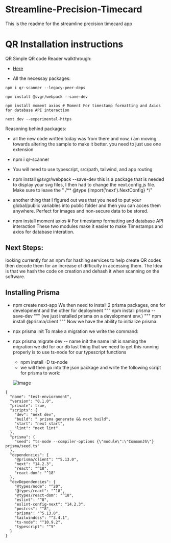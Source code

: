 # Streamline-Precision-Timecard

This is the readme for the streamline precision timecard app

# QR Installation instructions

QR Simple QR code Reader walkthrough: 
* [Here](https://medium.com/readytowork-org/implementing-a-qr-code-scanner-in-react-4c8f4e3c6f2e)

* All the necessay packages:
```
npm i qr-scanner --legacy-peer-deps

npm install @svgr/webpack --save-dev

npm install moment axios # Moment For timestamp formatting and Axios for database API interaction

next dev --experimental-https

```

Reasoning behind packages:
- all the new code written today was from there and now, i am moving towards altering the sample to make it better. 
you need to just use one extension
- npm i qr-scanner
- You will need to use typescript, src/path, tailwind, and app routing
- npm install @svgr/webpack --save-dev
this is a package that is needed to display your svg files, I then had to change the next.config,js file. Make sure to leave the " /** @type {import('next').NextConfig} */"

- another thing that I figured out was that you need to put your global/public variables into public folder and then you can acces them anywhere. Perfect for images and non-secure data to be stored.
- npm install moment axios # For timestamp formatting and database API interaction
These two modules make it easier to make Timestamps and axios for database interation. 


## Next Steps:

looking currently for an npm for hashing services to help create QR codes then decode them for an increase of difficulty in accessing them. The Idea is that we hash the code on creation and dehash it when scanning on the software. 


## Installing Prisma
- npm create next-app
  We then need to install 2 prisma packages, one for development and the other for deployment
  """
  npm install prisma --save-dev
  """
  (we just installed prisma on a development env.)
  """
  npm install @prisma/client
  """
Now we have the ability to initialize prisma:
- npx prisma init
To make a migration we write the command:
- npx prisma migrate dev -- name init
  the name init is naming the migration we did for our db
  last thing that we need to get this running properly is to use ts-node for our typescript functions
  - npm install -D ts-node
  - we will then go into the json package and write the following script for prisma to work:
    
  ![image](https://github.com/Streamline-Precision-Apps/abbccc/assets/168473625/1f476748-0cfa-4182-b2ec-eac53ec2a4b4)
```
{
  "name": "test-enviornment",
  "version": "0.1.0",
  "private": true,
  "scripts": {
    "dev": "next dev",
    "build": " prisma generate && next build",
    "start": "next start",
    "lint": "next lint"
  },
  "prisma": {
    "seed": "ts-node --compiler-options {\"module\":\"CommonJS\"} prisma/seed.ts"
  },
  "dependencies": {
    "@prisma/client": "^5.13.0",
    "next": "14.2.3",
    "react": "^18",
    "react-dom": "^18"
  },
  "devDependencies": {
    "@types/node": "^20",
    "@types/react": "^18",
    "@types/react-dom": "^18",
    "eslint": "^8",
    "eslint-config-next": "14.2.3",
    "postcss": "^8",
    "prisma": "^5.13.0",
    "tailwindcss": "^3.4.1",
    "ts-node": "^10.9.2",
    "typescript": "^5"
  }
}

```
